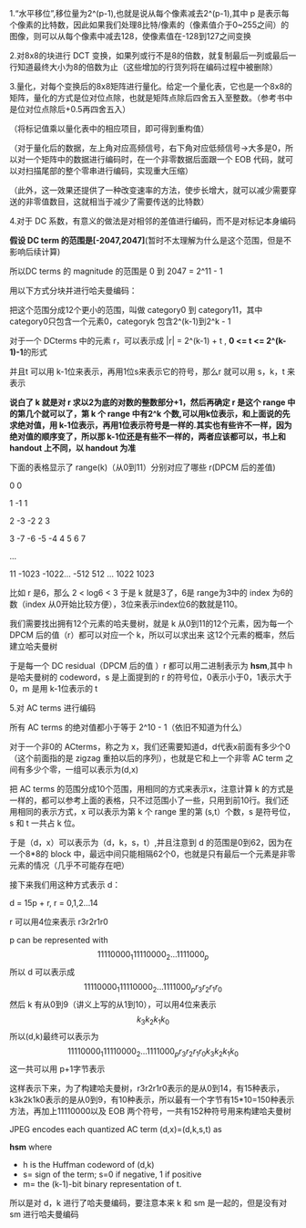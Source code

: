 1.“水平移位”,移位量为2^(p-1),也就是说从每个像素减去2^(p-1),其中 p 是表示每个像素的比特数，因此如果我们处理8比特/像素的（像素值介于0~255之间）的图像，则可以从每个像素中减去128，使像素值在-128到127之间变换

2.对8x8的块进行 DCT 变换，如果列或行不是8的倍数，就复制最后一列或最后一行知道最终大小为8的倍数为止（这些增加的行货列将在编码过程中被删除）

3.量化，对每个变换后的8x8矩阵进行量化。给定一个量化表，它也是一个8x8的矩阵，量化的方式是位对位点除，也就是矩阵点除后四舍五入至整数。（参考书中是位对位点除后+0.5再四舍五入）

（将标记值乘以量化表中的相应项目，即可得到重构值）

（对于量化后的数据，左上角对应高频信号，右下角对应低频信号->大多是0，所以对一个矩阵中的数据进行编码时，在一个非零数据后面跟一个 EOB 代码，就可以对扫描尾部的整个零串进行编码，实现重大压缩）

（此外，这一效果还提供了一种改变速率的方法，使步长增大，就可以减少需要穿送的非零值数目，这就相当于减少了需要传送的比特数）

4.对于 DC 系数，有意义的做法是对相邻的差值进行编码，而不是对标记本身编码

**假设 DC term 的范围是[-2047,2047]**(暂时不太理解为什么是这个范围，但是不影响后续计算)

所以DC terms 的 magnitude 的范围是 0 到 2047 = 2^11 - 1

用以下方式分块并进行哈夫曼编码：

把这个范围分成12个更小的范围，叫做 category0 到 category11，其中 category0只包含一个元素0，categoryk 包含2^(k-1)到2^k - 1

对于一个 DCterms 中的元素 r，可以表示成 |r| = 2^(k-1) + t ,  **0 <= t <= 2^(k-1)-1**的形式

并且t 可以用 k-1位来表示，再用1位s来表示它的符号，那么r 就可以用 s，k，t 来表示

**说白了 k 就是对 r 求以2为底的对数的整数部分+1，然后再确定 r 是这个 range 中的第几个就可以了，第 k 个 range 中有2^k 个数,可以用k位表示，和上面说的先求绝对值，用 k-1位表示，再用1位表示符号是一样的.其实也有些许不一样，因为绝对值的顺序变了，所以那 k-1位还是有些不一样的，两者应该都可以，书上和 handout 上不同，以 handout 为准**

下面的表格显示了 range(k)（从0到11）分别对应了哪些 r(DPCM 后的差值)

0	0

1	-1 1

2	-3 -2 2 3

3	-7 -6 -5 -4 4 5 6 7

...

11	-1023 -1022… -512 512 … 1022 1023

比如 r 是6，那么 2 < log6 < 3 于是 k 就是3了，6是 range为3中的 index 为6的数（index 从0开始比较方便），3位来表示index位6的数就是110。

我们需要找出拥有12个元素的哈夫曼树，就是 k 从0到11的12个元素，因为每一个 DPCM 后的值（r）都可以对应一个 k，所以可以求出来 这12个元素的概率，然后建立哈夫曼树

于是每一个 DC residual（DPCM 后的值 ）r 都可以用二进制表示为 **hsm**,其中 h 是哈夫曼树的 codeword，s 是上面提到的 r 的符号位，0表示小于0，1表示大于0，m 是用 k-1位表示的 t



5.对 AC terms 进行编码

所有 AC terms 的绝对值都小于等于 2^10 - 1（依旧不知道为什么）

对于一个非0的 ACterms，称之为 x，我们还需要知道d，d代表x前面有多少个0（这个前面指的是 zigzag 重拍以后的序列），也就是它和上一个非零 AC term 之间有多少个零，一组可以表示为(d,x)

把 AC terms 的范围分成10个范围，用相同的方式来表示x，注意计算 k 的方式是一样的，都可以参考上面的表格，只不过范围小了一些，只用到前10行。我们还用相同的表示方式，x 可以表示为第 k 个 range 里的第 (s,t）个数，s 是符号位，s 和 t 一共占 k 位。

于是（d，x）可以表示为（d，k，s，t）,并且注意到 d 的范围是0到62，因为在一个8*8的 block 中，最远中间只能相隔62个0，也就是只有最后一个元素是非零元素的情况（几乎不可能存在吧）

接下来我们用这种方式表示 d：

d = 15p + r, r = 0,1,2…14

r 可以用4位来表示 r3r2r1r0

p can be represented with
$$
11110000_{1} 11110000_{2} ... 1111000_{p}
$$
所以 d 可以表示成
$$
11110000_{1} 11110000_{2} ... 1111000_{p}r_{3}r_{2}r_{1}r_{0}
$$
然后 k 有从0到9（讲义上写的从1到10），可以用4位来表示
$$
k_{3} k_{2} k_{1} k_{0}
$$
所以(d,k)最终可以表示为
$$
11110000_{1} 11110000_{2} ... 1111000_{p}r_{3}r_{2}r_{1}r_{0}k_{3} k_{2} k_{1} k_{0}
$$
这一共可以用 p+1字节表示



这样表示下来，为了构建哈夫曼树，r3r2r1r0表示的是从0到14，有15种表示，k3k2k1k0表示的是从0到9，有10种表示，所以最有一个字节有15*10=150种表示方法，再加上11110000以及 EOB 两个符号，一共有152种符号用来构建哈夫曼树



JPEG encodes each quantized AC term (d,x)=(d,k,s,t) as 

**hsm** where

-  h is the Huffman codeword of (d,k)
-  s= sign of the term; s=0 if negative, 1 if positive
-  m= the (k-1)-bit binary representation of t.

 所以是对 d，k 进行了哈夫曼编码，要注意本来 k 和 sm 是一起的，但是没有对 sm 进行哈夫曼编码